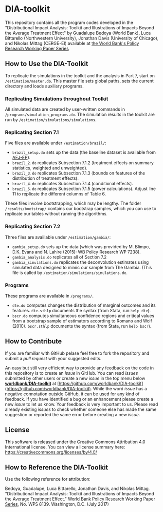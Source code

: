 # DIA-toolkit
This repository contains all the program codes developed in the "Distributional Impact Analysis: Toolkit and Illustrations of Impacts Beyond the Average Treatment Effect" by Guadalupe Bedoya (World Bank), Luca Bittarello (Northwestern University), Jonathan Davis (University of Chicago), and Nikolas Mittag (CERGE-EI) available at [the World Bank's Policy Research Working Paper Series]( http://documents.worldbank.org/curated/en/292901499351272899/pdf/WPS8139.pdf)


## How to Use the DIA-Toolkit

To replicate the simulations in the toolkit and the analysis in Part 7, start on `/estimation/master.do`. This master file sets global paths, sets the current directory  and loads auxiliary programs.

### Replicating Simulations throughout Toolkit

All simulated data are created by user-written commands in `/programs/simulation_programs.do`. 
The simulation results in the toolkit are run by `/estimation/simulations/simulations`.

### Replicating Section 7.1

Five files are available under `/estimation/brazil/`:

- `brazil_setup.do` sets up the data (the baseline dataset is available from [AEJ-EP](https://www.aeaweb.org/articles?id=10.1257/app.20150149)).
- `brazil_2.do` replicates Subsection 7.1.2 (treatment effects on summary statistics, weighted and unweighted).
- `brazil_3.do` replicates Subsection 7.1.3 (bounds on features of the distribution of treatment effects).
- `brazil_4.do` replicates Subsection 7.1.4 (conditional effects).
- `brazil_5.do` replicates Subsection 7.1.5 (power calculations). Adjust line 11 to replicate the different columns of Table 6.

These files involve bootstrapping, which may be lengthy. The folder `/results/bootstrap/` contains our bootstrap samples, which you can use to replicate our tables without running the algorithms.

### Replicating Section 7.2

Three files are avaiilable under `/estimation/gambia/`:

- `gambia_setup.do` sets up the data (which was provided by M. Blimpo, D.K. Evans and N. Lahire (2015): WB Policy Research WP 7238).
- `gambia_analysis.do` replicates all of Section 7.2
- `gambia_simulations.do` replicates the deconvolution estimates using simulated data designed to mimic our sample from The Gambia. (This file is called by `/estimation/simulations/simulations.do`.

### Programs

These programs are available in `/programs/`.

- `dte.do` computes changes the distribution of marginal outcomes and its features. `dte.sthlp` documents the syntax (from Stata, run `help dte`).
- `bscr.do` computes simultaneous confidence regions and critical values from a bootstrap sample of estimators according to Romano and Wolf (2010). `bscr.sthlp` documents the syntax (from Stata, run `help bscr`).

## How to Contribute 
If you are familiar with GitHub pelase feel free to fork the repository and submit a *pull request* with your suggested edits.

An easy but still very efficient way to provide any feedback on the code in this repository is to create an *issue* in GitHub. You can read *issues* submitted by other users or create a new *issue* in the top menu below [**worldbank**/**DIA-toolkit**](https://github.com/worldbank/DIA-toolkit) at [https://github.com/worldbank/DIA-toolkit](https://github.com/worldbank/DIA-toolkit). While the word *issue* has a negative connotation outside GitHub, it can be used for any kind of feedback. If you have identified a bug or an enhancement please create a new *issue* to let us know. Your feedback is very important to us. Please read already existing *issues* to check whether someone else has made the same suggestion or reported the same error before creating a new *issue*.

## License

This software is released under the Creative Commons Attribution 4.0 International license. You can view a license summary here:
https://creativecommons.org/licenses/by/4.0/


## How to Reference the DIA-Toolkit

Use the following reference for attribution:

Bedoya, Guadalupe, Luca Bittarello, Jonathan Davis, and Nikolas Mittag. "Distributional Impact Analysis: Toolkit and Illustrations of Impacts Beyond the Average Treatment Effect." [World Bank Policy Research Working Paper Series]( http://documents.worldbank.org/curated/en/292901499351272899/pdf/WPS8139.pdf), No. WPS 8139. Washington, D.C. (July 2017)


